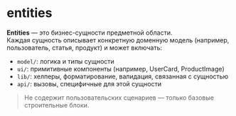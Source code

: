 # entities

**Entities** — это бизнес-сущности предметной области.  
Каждая сущность описывает конкретную доменную модель (например, пользователь, статья, продукт) и может включать:

- `model/`: логика и типы сущности
- `ui/`: примитивные компоненты (например, UserCard, ProductImage)
- `lib/`: хелперы, форматирование, валидация, связанная с сущностью
- `api/`: вызовы, специфичные для этой сущности

> Не содержит пользовательских сценариев — только базовые строительные блоки.

